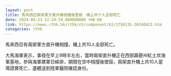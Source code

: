 ```yaml
---
layout: post
title: 馬來西亞兩架軍方直升機相撞後墜毀　機上共十人全部死亡
date: 2024-04-23 12:24:29.000000000 +08:00
link: https://news.rthk.hk/rthk/ch/component/k2/1750135-20240423.htm
categories: rthk
---
```


馬來西亞有兩架軍方直升機相撞，機上共10人全部死亡。

大馬海軍表示，事發在早上9時半左右，當時兩架直升機正在西部霹靂州紅土坎海軍基地，參與海軍建軍日綵排，期間在空中相撞後墜毀，兩架直升機上共10人當場證實死亡，遺體送到陸軍醫院確認身份。
